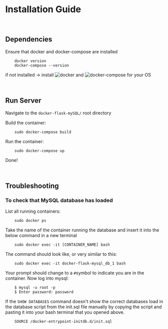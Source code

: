 # Installation Guide

<br/>

## Dependencies
Ensure that docker and docker-compose are installed

        docker version
        docker-compose --version
        
if not installed -> install ![docker](https://docs.docker.com/get-docker/) and ![docker-compose](https://docs.docker.com/compose/install/) for your OS

<br/>

## Run Server
Navigate to the `docker-flask-mySQL/` root directory

Build the container:

        sudo docker-compose build
        
Run the container:
        
        sudo docker-compose up

Done!

<br/>

## Troubleshooting
### To check that MySQL database has loaded
List all running containers:

        sudo docker ps

Take the name of the container running the database and insert it into the below command in a new terminal

        sudo docker exec -it [CONTAINER_NAME] bash

The command should look like, or very similar to this:

        sudo docker exec -it docker-flask-mysql_db_1 bash

Your prompt should change to a `#`symbol to indicate you are in the container. Now log into mysql:

        $ mysql -u root -p
        $ Enter password: password

If the `SHOW DATABASES` command doesn't show the correct databases load in the database script from the init.sql file manually by copying the script and pasting it into your bash terminal that you opened above.

        SOURCE /docker-entrypoint-initdb.d/init.sql
